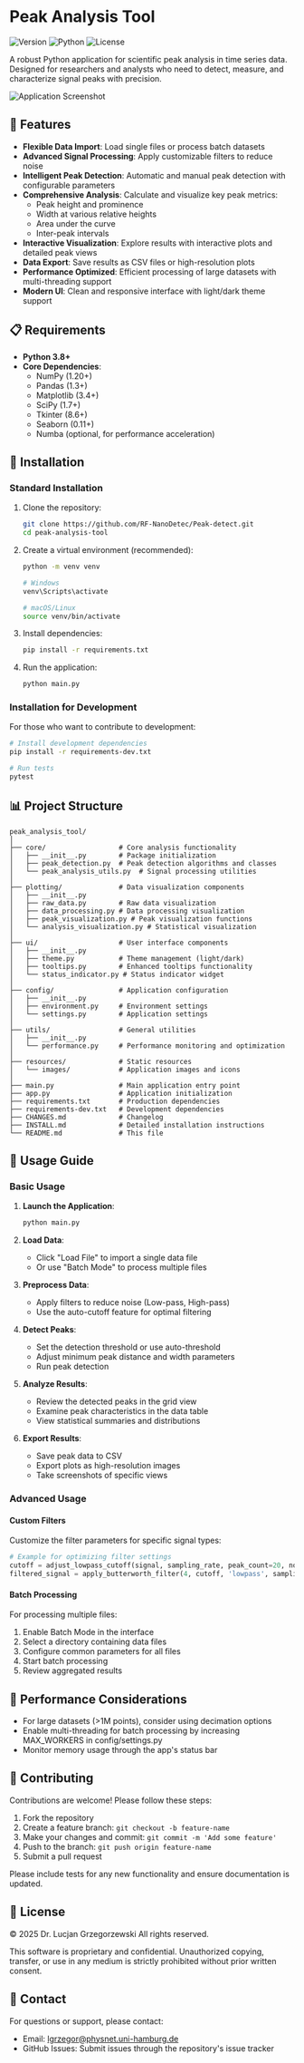 # Peak Analysis Tool

![Version](https://img.shields.io/badge/version-1.0.0-blue.svg)
![Python](https://img.shields.io/badge/python-3.8+-brightgreen.svg)
![License](https://img.shields.io/badge/license-Proprietary-red.svg)

A robust Python application for scientific peak analysis in time series data. Designed for researchers and analysts who need to detect, measure, and characterize signal peaks with precision.

![Application Screenshot](resources/images/screenshot.png)

## 🚀 Features

- **Flexible Data Import**: Load single files or process batch datasets
- **Advanced Signal Processing**: Apply customizable filters to reduce noise
- **Intelligent Peak Detection**: Automatic and manual peak detection with configurable parameters
- **Comprehensive Analysis**: Calculate and visualize key peak metrics:
  - Peak height and prominence
  - Width at various relative heights
  - Area under the curve
  - Inter-peak intervals
- **Interactive Visualization**: Explore results with interactive plots and detailed peak views
- **Data Export**: Save results as CSV files or high-resolution plots
- **Performance Optimized**: Efficient processing of large datasets with multi-threading support
- **Modern UI**: Clean and responsive interface with light/dark theme support

## 📋 Requirements

- **Python 3.8+**
- **Core Dependencies**:
  - NumPy (1.20+)
  - Pandas (1.3+)
  - Matplotlib (3.4+)
  - SciPy (1.7+)
  - Tkinter (8.6+)
  - Seaborn (0.11+)
  - Numba (optional, for performance acceleration)

## 🔧 Installation

### Standard Installation

1. Clone the repository:
   ```bash
   git clone https://github.com/RF-NanoDetec/Peak-detect.git
   cd peak-analysis-tool
   ```

2. Create a virtual environment (recommended):
   ```bash
   python -m venv venv
   
   # Windows
   venv\Scripts\activate
   
   # macOS/Linux
   source venv/bin/activate
   ```

3. Install dependencies:
   ```bash
   pip install -r requirements.txt
   ```

4. Run the application:
   ```bash
   python main.py
   ```

### Installation for Development

For those who want to contribute to development:

```bash
# Install development dependencies
pip install -r requirements-dev.txt

# Run tests
pytest
```

## 📊 Project Structure

```
peak_analysis_tool/
│
├── core/                  # Core analysis functionality
│   ├── __init__.py        # Package initialization
│   ├── peak_detection.py  # Peak detection algorithms and classes
│   └── peak_analysis_utils.py  # Signal processing utilities
│
├── plotting/              # Data visualization components
│   ├── __init__.py
│   ├── raw_data.py        # Raw data visualization
│   ├── data_processing.py # Data processing visualization
│   ├── peak_visualization.py # Peak visualization functions
│   └── analysis_visualization.py # Statistical visualization
│
├── ui/                    # User interface components
│   ├── __init__.py
│   ├── theme.py           # Theme management (light/dark)
│   ├── tooltips.py        # Enhanced tooltips functionality
│   └── status_indicator.py # Status indicator widget
│
├── config/                # Application configuration
│   ├── __init__.py
│   ├── environment.py     # Environment settings
│   └── settings.py        # Application settings
│
├── utils/                 # General utilities
│   ├── __init__.py
│   └── performance.py     # Performance monitoring and optimization
│
├── resources/             # Static resources
│   └── images/            # Application images and icons
│
├── main.py                # Main application entry point
├── app.py                 # Application initialization
├── requirements.txt       # Production dependencies
├── requirements-dev.txt   # Development dependencies
├── CHANGES.md             # Changelog
├── INSTALL.md             # Detailed installation instructions
└── README.md              # This file
```

## 📖 Usage Guide

### Basic Usage

1. **Launch the Application**:
   ```bash
   python main.py
   ```

2. **Load Data**:
   - Click "Load File" to import a single data file
   - Or use "Batch Mode" to process multiple files

3. **Preprocess Data**:
   - Apply filters to reduce noise (Low-pass, High-pass)
   - Use the auto-cutoff feature for optimal filtering

4. **Detect Peaks**:
   - Set the detection threshold or use auto-threshold
   - Adjust minimum peak distance and width parameters
   - Run peak detection

5. **Analyze Results**:
   - Review the detected peaks in the grid view
   - Examine peak characteristics in the data table
   - View statistical summaries and distributions

6. **Export Results**:
   - Save peak data to CSV
   - Export plots as high-resolution images
   - Take screenshots of specific views

### Advanced Usage

#### Custom Filters

Customize the filter parameters for specific signal types:

```python
# Example for optimizing filter settings
cutoff = adjust_lowpass_cutoff(signal, sampling_rate, peak_count=20, normalization=0.5)
filtered_signal = apply_butterworth_filter(4, cutoff, 'lowpass', sampling_rate, raw_signal)
```

#### Batch Processing

For processing multiple files:

1. Enable Batch Mode in the interface
2. Select a directory containing data files
3. Configure common parameters for all files
4. Start batch processing
5. Review aggregated results

## 🔄 Performance Considerations

- For large datasets (>1M points), consider using decimation options
- Enable multi-threading for batch processing by increasing MAX_WORKERS in config/settings.py
- Monitor memory usage through the app's status bar

## 🤝 Contributing

Contributions are welcome! Please follow these steps:

1. Fork the repository
2. Create a feature branch: `git checkout -b feature-name`
3. Make your changes and commit: `git commit -m 'Add some feature'`
4. Push to the branch: `git push origin feature-name`
5. Submit a pull request

Please include tests for any new functionality and ensure documentation is updated.

## 📜 License

© 2025 Dr. Lucjan Grzegorzewski All rights reserved.

This software is proprietary and confidential. Unauthorized copying, transfer, or use in any medium is strictly prohibited without prior written consent.

## 📧 Contact

For questions or support, please contact:
- Email: lgrzegor@physnet.uni-hamburg.de
- GitHub Issues: Submit issues through the repository's issue tracker 
